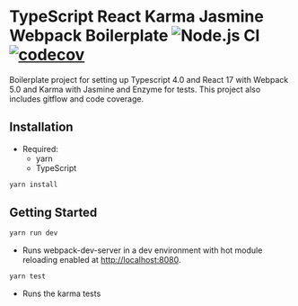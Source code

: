 # TypeScript React Karma Jasmine Webpack Boilerplate ![Node.js CI](https://github.com/adolfdaniel/react-typescript-karma-webpack-boilerplate/workflows/Node.js%20CI/badge.svg) [![codecov](https://codecov.io/gh/adolfdaniel/react-typescript-karma-webpack-boilerplate/branch/master/graph/badge.svg)](https://codecov.io/gh/adolfdaniel/react-typescript-karma-webpack-boilerplate)

Boilerplate project for setting up Typescript 4.0 and React 17 with Webpack 5.0 and Karma with Jasmine and Enzyme for tests. This project also includes gitflow and code coverage.

## Installation

- Required:
  - yarn
  - TypeScript

```bash
yarn install
```

## Getting Started

```bash
yarn run dev
```

- Runs webpack-dev-server in a dev environment with hot module reloading enabled at [http://localhost:8080](http://localhost:8080).

```bash
yarn test
```

- Runs the karma tests
